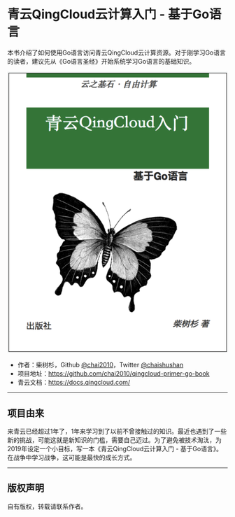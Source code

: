 # 青云QingCloud云计算入门 - 基于Go语言

本书介绍了如何使用Go语言访问青云QingCloud云计算资源。对于刚学习Go语言的读者，建议先从《Go语言圣经》开始系统学习Go语言的基础知识。

![](cover.png)

- 作者：柴树杉，Github [@chai2010](https://github.com/chai2010)，Twitter [@chaishushan](https://twitter.com/chaishushan)
- 项目地址：https://github.com/chai2010/qingcloud-primer-go-book
- 青云文档：https://docs.qingcloud.com/

----

## 项目由来

来青云已经超过1年了，1年来学习到了以前不曾接触过的知识。最近也遇到了一些新的挑战，可能这就是新知识的门槛，需要自己迈过。为了避免被技术淘汰，为2019年设定一个小目标，写一本《青云QingCloud云计算入门 - 基于Go语言》。在战争中学习战争，这可能是最快的成长方式。

----

## 版权声明

自有版权，转载请联系作者。

